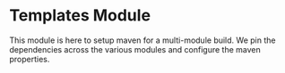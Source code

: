 # Templates Module

This module is here to setup maven for a multi-module build. We pin the dependencies across the various modules and 
configure the maven properties. 
